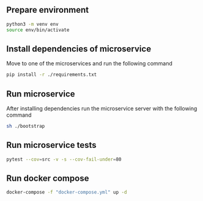 ## Prepare environment

```bash
python3 -m venv env
source env/bin/activate
```

## Install dependencies of microservice

Move to one of the microservices and run the following command

```bash
pip install -r ./requirements.txt
```

## Run microservice

After installing dependencies run the microservice server with the following command

```bash
sh ./bootstrap
```

## Run microservice tests

```bash
pytest --cov=src -v -s --cov-fail-under=80
```

## Run docker compose

```bash
docker-compose -f "docker-compose.yml" up -d
```